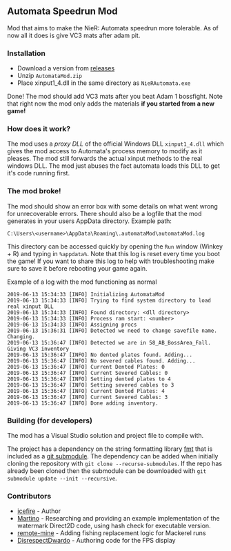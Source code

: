 ## Automata Speedrun Mod

Mod that aims to make the NieR: Automata speedrun more tolerable.
As of now all it does is give VC3 mats after adam pit.

### Installation

- Download a version from [releases](https://github.com/jackalstomper/AutomataSpeedrunMod/releases/latest)
- Unzip `AutomataMod.zip`
- Place xinput1_4.dll in the same directory as `NieRAutomata.exe`

Done! The mod should add VC3 mats after you beat Adam 1 bossfight.
Note that right now the mod only adds the materials **if you started from a new game!**

### How does it work?

The mod uses a _proxy DLL_ of the official Windows DLL `xinput1_4.dll` which gives the mod access to Automata's process memory to modify as it pleases.
The mod still forwards the actual xinput methods to the real windows DLL. The mod just abuses the fact automata loads this DLL to get it's code running first.

### The mod broke!

The mod should show an error box with some details on what went wrong for unrecoverable errors.
There should also be a logfile that the mod generates in your users AppData directory. Example path:

```
C:\Users\<username>\AppData\Roaming\.automataMod\automataMod.log
```

This directory can be accessed quickly by opening the `Run` window (Winkey + R) and typing in `%appdata%`.
Note that this log is reset every time you boot the game! If you want to share this log to help with troubleshooting make sure to save it before rebooting your game again.

Example of a log with the mod functioning as normal

```plain
2019-06-13 15:34:33 [INFO] Initializing AutomataMod
2019-06-13 15:34:33 [INFO] Trying to find system directory to load real xinput DLL
2019-06-13 15:34:33 [INFO] Found directory: <dll directory>
2019-06-13 15:34:33 [INFO] Process ram start: <number>
2019-06-13 15:34:33 [INFO] Assigning procs
2019-06-13 15:36:31 [INFO] Detected we need to change savefile name. Changing.
2019-06-13 15:36:47 [INFO] Detected we are in 58_AB_BossArea_Fall. Giving VC3 inventory
2019-06-13 15:36:47 [INFO] No dented plates found. Adding...
2019-06-13 15:36:47 [INFO] No severed cables found. Adding...
2019-06-13 15:36:47 [INFO] Current Dented Plates: 0
2019-06-13 15:36:47 [INFO] Current Severed Cables: 0
2019-06-13 15:36:47 [INFO] Setting dented plates to 4
2019-06-13 15:36:47 [INFO] Setting severed cables to 3
2019-06-13 15:36:47 [INFO] Current Dented Plates: 4
2019-06-13 15:36:47 [INFO] Current Severed Cables: 3
2019-06-13 15:36:47 [INFO] Done adding inventory.
```

### Building (for developers)

The mod has a Visual Studio solution and project file to compile with.

The project has a dependency on the string formatting library [fmt](https://github.com/fmtlib/fmt) that is included as a [git submodule](https://git-scm.com/book/en/v2/Git-Tools-Submodules).
The dependency can be added when initially cloning the repository with `git clone --recurse-submodules`.
If the repo has already been cloned then the submodule can be downloaded with `git submodule update --init --recursive`.

### Contributors

- [icefire](https://github.com/jackalstomper) - Author
- [Martino](https://github.com/Martymoose98) - Researching and providing an example implementation of the watermark Direct2D code, using hash check for executable version.
- [remote-mine](https://github.com/remote-mine) - Adding fishing replacement logic for Mackerel runs
- [DisrespectDwardo](https://github.com/DisrespectDwardo) - Authoring code for the FPS display
